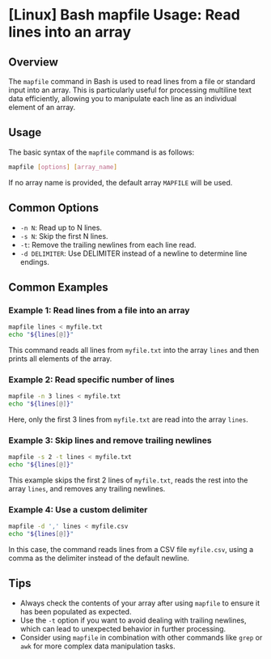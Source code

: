 # [Linux] Bash mapfile Usage: Read lines into an array

## Overview
The `mapfile` command in Bash is used to read lines from a file or standard input into an array. This is particularly useful for processing multiline text data efficiently, allowing you to manipulate each line as an individual element of an array.

## Usage
The basic syntax of the `mapfile` command is as follows:

```bash
mapfile [options] [array_name]
```

If no array name is provided, the default array `MAPFILE` will be used.

## Common Options
- `-n N`: Read up to N lines.
- `-s N`: Skip the first N lines.
- `-t`: Remove the trailing newlines from each line read.
- `-d DELIMITER`: Use DELIMITER instead of a newline to determine line endings.

## Common Examples

### Example 1: Read lines from a file into an array
```bash
mapfile lines < myfile.txt
echo "${lines[@]}"
```
This command reads all lines from `myfile.txt` into the array `lines` and then prints all elements of the array.

### Example 2: Read specific number of lines
```bash
mapfile -n 3 lines < myfile.txt
echo "${lines[@]}"
```
Here, only the first 3 lines from `myfile.txt` are read into the array `lines`.

### Example 3: Skip lines and remove trailing newlines
```bash
mapfile -s 2 -t lines < myfile.txt
echo "${lines[@]}"
```
This example skips the first 2 lines of `myfile.txt`, reads the rest into the array `lines`, and removes any trailing newlines.

### Example 4: Use a custom delimiter
```bash
mapfile -d ',' lines < myfile.csv
echo "${lines[@]}"
```
In this case, the command reads lines from a CSV file `myfile.csv`, using a comma as the delimiter instead of the default newline.

## Tips
- Always check the contents of your array after using `mapfile` to ensure it has been populated as expected.
- Use the `-t` option if you want to avoid dealing with trailing newlines, which can lead to unexpected behavior in further processing.
- Consider using `mapfile` in combination with other commands like `grep` or `awk` for more complex data manipulation tasks.